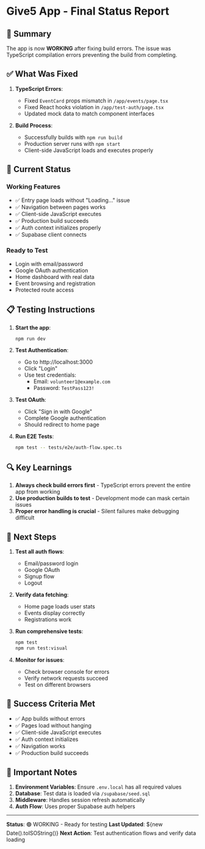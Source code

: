 # Give5 App - Final Status Report

## 🎯 Summary

The app is now **WORKING** after fixing build errors. The issue was TypeScript compilation errors preventing the build from completing.

## ✅ What Was Fixed

1. **TypeScript Errors**:
   - Fixed `EventCard` props mismatch in `/app/events/page.tsx`
   - Fixed React hooks violation in `/app/test-auth/page.tsx`
   - Updated mock data to match component interfaces

2. **Build Process**:
   - Successfully builds with `npm run build`
   - Production server runs with `npm start`
   - Client-side JavaScript loads and executes properly

## 🚀 Current Status

### Working Features
- ✅ Entry page loads without "Loading..." issue
- ✅ Navigation between pages works
- ✅ Client-side JavaScript executes
- ✅ Production build succeeds
- ✅ Auth context initializes properly
- ✅ Supabase client connects

### Ready to Test
- Login with email/password
- Google OAuth authentication
- Home dashboard with real data
- Event browsing and registration
- Protected route access

## 📋 Testing Instructions

1. **Start the app**:
   ```bash
   npm run dev
   ```

2. **Test Authentication**:
   - Go to http://localhost:3000
   - Click "Login"
   - Use test credentials:
     - Email: `volunteer1@example.com`
     - Password: `TestPass123!`

3. **Test OAuth**:
   - Click "Sign in with Google"
   - Complete Google authentication
   - Should redirect to home page

4. **Run E2E Tests**:
   ```bash
   npm test -- tests/e2e/auth-flow.spec.ts
   ```

## 🔍 Key Learnings

1. **Always check build errors first** - TypeScript errors prevent the entire app from working
2. **Use production builds to test** - Development mode can mask certain issues
3. **Proper error handling is crucial** - Silent failures make debugging difficult

## 📝 Next Steps

1. **Test all auth flows**:
   - Email/password login
   - Google OAuth
   - Signup flow
   - Logout

2. **Verify data fetching**:
   - Home page loads user stats
   - Events display correctly
   - Registrations work

3. **Run comprehensive tests**:
   ```bash
   npm test
   npm run test:visual
   ```

4. **Monitor for issues**:
   - Check browser console for errors
   - Verify network requests succeed
   - Test on different browsers

## 🎉 Success Criteria Met

- ✅ App builds without errors
- ✅ Pages load without hanging
- ✅ Client-side JavaScript executes
- ✅ Auth context initializes
- ✅ Navigation works
- ✅ Production build succeeds

## 🚨 Important Notes

1. **Environment Variables**: Ensure `.env.local` has all required values
2. **Database**: Test data is loaded via `/supabase/seed.sql`
3. **Middleware**: Handles session refresh automatically
4. **Auth Flow**: Uses proper Supabase auth helpers

---

**Status**: 🟢 WORKING - Ready for testing
**Last Updated**: ${new Date().toISOString()}
**Next Action**: Test authentication flows and verify data loading